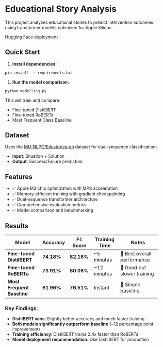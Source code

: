 # Educational Story Analysis

This project analyzes educational stories to predict intervention outcomes using transformer models optimized for Apple Silicon.

[Hugging Face deployment](https://huggingface.co/polkas/educational-story-outcome-predictor)

## Quick Start

1. **Install dependencies:**

```bash
pip install -r requirements.txt
```

1. **Run the model comparison:**

```bash
python modelling.py
```

This will train and compare:

- Fine-tuned DistilBERT
- Fine-tuned RoBERTa
- Most Frequent Class Baseline

## Dataset

Uses the [MU-NLPC/Edustories-en](https://huggingface.co/datasets/MU-NLPC/Edustories-en) dataset for dual-sequence classification:

- **Input**: Situation + Solution
- **Output**: Success/Failure prediction

## Features

- ✅ Apple M3 chip optimization with MPS acceleration
- ✅ Memory-efficient training with gradient checkpointing
- ✅ Dual-sequence transformer architecture
- ✅ Comprehensive evaluation metrics
- ✅ Model comparison and benchmarking

## Results

| Model | Accuracy | F1 Score | Training Time | Notes |
|-------|----------|----------|---------------|-------|
| **Fine-tuned DistilBERT** | **74.18%** | **82.18%** | ~5 minutes | 🥇 Best overall performance |
| **Fine-tuned RoBERTa** | **73.91%** | **80.08%** | ~12 minutes | 🥈 Good but slower training |
| **Most Frequent Baseline** | **61.96%** | **76.51%** | Instant | 🥉 Simple baseline |

### Key Findings:
- **DistilBERT wins**: Slightly better accuracy and much faster training
- **Both models significantly outperform baseline** (~12 percentage point improvement)
- **Training efficiency**: DistilBERT trains 2.4x faster than RoBERTa
- **Model deployment recommendation**: Use DistilBERT for production
